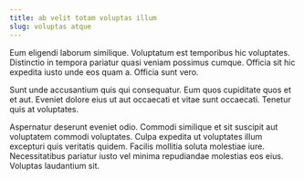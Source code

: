 ```yaml
---
title: ab velit totam voluptas illum
slug: voluptas atque
---
```


Eum eligendi laborum similique. Voluptatum est temporibus hic voluptates. Distinctio in tempora pariatur quasi veniam possimus cumque. Officia sit hic expedita iusto unde eos quam a. Officia sunt vero.

Sunt unde accusantium quis qui consequatur. Eum quos cupiditate quos et et aut. Eveniet dolore eius ut aut occaecati et vitae sunt occaecati. Tenetur quis at voluptates.

Aspernatur deserunt eveniet odio. Commodi similique et sit suscipit aut voluptatem commodi voluptates. Culpa expedita ut voluptates illum excepturi quis veritatis quidem. Facilis mollitia soluta molestiae iure. Necessitatibus pariatur iusto vel minima repudiandae molestias eos eius. Voluptas laudantium sit.
